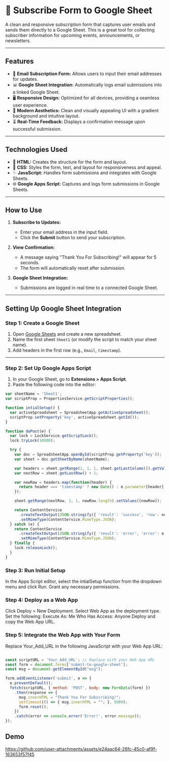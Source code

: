 # 📧 Subscribe Form to Google Sheet

A clean and responsive subscription form that captures user emails and sends them directly to a Google Sheet. This is a great tool for collecting subscriber information for upcoming events, announcements, or newsletters.

---

## Features
- 📝 **Email Subscription Form:** Allows users to input their email addresses for updates.
- 📊 **Google Sheet Integration:** Automatically logs email submissions into a linked Google Sheet.
- 🖥️ **Responsive Design:** Optimized for all devices, providing a seamless user experience.
- 🎨 **Modern Aesthetics:** Clean and visually appealing UI with a gradient background and intuitive layout.
- ⏳ **Real-Time Feedback:** Displays a confirmation message upon successful submission.

---

## Technologies Used
- 🎨 **HTML:** Creates the structure for the form and layout.
- 🎨 **CSS:** Styles the form, text, and layout for responsiveness and appeal.
- ✨ **JavaScript:** Handles form submissions and integrates with Google Sheets.
- 🌐 **Google Apps Script:** Captures and logs form submissions in Google Sheets.


---

## How to Use

1. **Subscribe to Updates:**
   - Enter your email address in the input field.
   - Click the **Submit** button to send your subscription.

2. **View Confirmation:**
   - A message saying "Thank You For Subscribing!" will appear for 5 seconds.
   - The form will automatically reset after submission.

3. **Google Sheet Integration:**
   - Submissions are logged in real time to a connected Google Sheet.

---

## Setting Up Google Sheet Integration

### Step 1: Create a Google Sheet
1. Open [Google Sheets](https://sheets.google.com) and create a new spreadsheet.
2. Name the first sheet `Sheet1` (or modify the script to match your sheet name).
3. Add headers in the first row (e.g., `Email`, `timestamp`).

---

### Step 2: Set Up Google Apps Script
1. In your Google Sheet, go to **Extensions > Apps Script**.
2. Paste the following code into the editor:

```javascript
var sheetName = 'Sheet1';
var scriptProp = PropertiesService.getScriptProperties();

function intialSetup() {
  var activeSpreadsheet = SpreadsheetApp.getActiveSpreadsheet();
  scriptProp.setProperty('key', activeSpreadsheet.getId());
}

function doPost(e) {
  var lock = LockService.getScriptLock();
  lock.tryLock(10000);

  try {
    var doc = SpreadsheetApp.openById(scriptProp.getProperty('key'));
    var sheet = doc.getSheetByName(sheetName);

    var headers = sheet.getRange(1, 1, 1, sheet.getLastColumn()).getValues()[0];
    var nextRow = sheet.getLastRow() + 1;

    var newRow = headers.map(function(header) {
      return header === 'timestamp' ? new Date() : e.parameter[header];
    });

    sheet.getRange(nextRow, 1, 1, newRow.length).setValues([newRow]);

    return ContentService
      .createTextOutput(JSON.stringify({ 'result': 'success', 'row': nextRow }))
      .setMimeType(ContentService.MimeType.JSON);
  } catch (e) {
    return ContentService
      .createTextOutput(JSON.stringify({ 'result': 'error', 'error': e }))
      .setMimeType(ContentService.MimeType.JSON);
  } finally {
    lock.releaseLock();
  }
}

```
### Step 3: Run Initial Setup

In the Apps Script editor, select the intialSetup function from the dropdown menu and click Run.
Grant any necessary permissions.

### Step 4: Deploy as a Web App

Click Deploy > New Deployment.
Select Web App as the deployment type.
Set the following:
Execute As: Me
Who Has Access: Anyone
Deploy and copy the Web App URL.

### Step 5: Integrate the Web App with Your Form

Replace Your_Add_URL in the following JavaScript with your Web App URL:

```javascript

const scriptURL = 'Your_Add_URL'; // Replace with your Web App URL
const form = document.forms['submit-to-google-sheet'];
const msg = document.getElementById("msg");

form.addEventListener('submit', e => {
  e.preventDefault();
  fetch(scriptURL, { method: 'POST', body: new FormData(form) })
    .then(response => {
      msg.innerHTML = "Thank You For Subscribing!";
      setTimeout(() => { msg.innerHTML = ""; }, 5000);
      form.reset();
    })
    .catch(error => console.error('Error!', error.message));
});
```

## Demo

https://github.com/user-attachments/assets/e24aac64-26fc-45c0-af9f-163653f57f45
